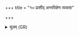 +++
title = "१० प्राशीद् अन्तरिक्षेण व्यचसा"

+++
<details><summary>मूलम् (GR)</summary>

(…) +++(see 1abc)+++  
(…) प्राशीद् अन्तरिक्षेण व्यचसा ॥
</details>